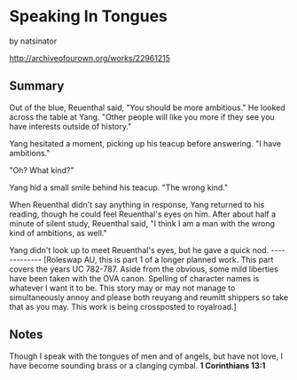 # Speaking In Tongues

by natsinator

http://archiveofourown.org/works/22961215

## Summary

Out of the blue, Reuenthal said, "You should be more ambitious\." He looked across the table at Yang\. "Other people will like you more if they see you have interests outside of history\."

Yang hesitated a moment, picking up his teacup before answering\. "I have ambitions\."

"Oh? What kind?"

Yang hid a small smile behind his teacup\. "The wrong kind\."

When Reuenthal didn't say anything in response, Yang returned to his reading, though he could feel Reuenthal's eyes on him\. After about half a minute of silent study, Reuenthal said, "I think I am a man with the wrong kind of ambitions, as well\."

Yang didn't look up to meet Reuenthal's eyes, but he gave a quick nod\.
\-\-\-\-\-\-\-\-\-\-\-\-\-
\[Roleswap AU, this is part 1 of a longer planned work\. This part covers the years UC 782\-787\. Aside from the obvious, some mild liberties have been taken with the OVA canon\. Spelling of character names is whatever I want it to be\. This story may or may not manage to simultaneously annoy and please both reuyang and reumitt shippers so take that as you may\. This work is being crossposted to royalroad\.\]

## Notes

Though I speak with the tongues of men and of angels, but have not love, I have become sounding brass or a clanging cymbal\.
**1 Corinthians 13:1**

